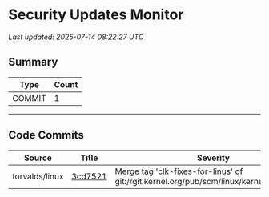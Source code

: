 # Security Updates Monitor

*Last updated: 2025-07-14 08:22:27 UTC*

## Summary
| Type | Count |
|------|-------|
| COMMIT | 1 |

---

## Code Commits

| Source | Title | Severity | Date |
|--------|-------|----------|------|
| torvalds/linux | [3cd7521](https://github.com/torvalds/linux/commit/3cd752194e2ec2573d0e740f4a1edbfcc28257f5) | Merge tag 'clk-fixes-for-linus' of git://git.kernel.org/pub/scm/linux/kernel/git/clk/linux | 2025-07-13 |

